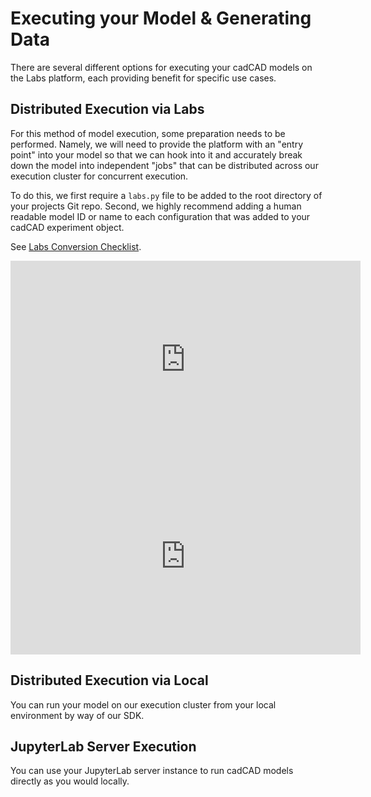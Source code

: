 # Executing your Model & Generating Data
There are several different options for executing your cadCAD models on the Labs platform, each providing benefit for specific use cases.

## Distributed Execution via Labs
For this method of model execution, some preparation needs to be performed. Namely, we will need to provide the platform with an "entry point" into your model so that we can hook into it and accurately break down the model into independent "jobs" that can be distributed across our execution cluster for concurrent execution.

To do this, we first require a `labs.py` file to be added to the root directory of your projects Git repo. Second, we highly recommend adding a human readable model ID or name to each configuration that was added to your cadCAD experiment object.

See [Labs Conversion Checklist](docs/labs-conversion-checklist.md).

<iframe width="560" height="315" src="https://www.youtube.com/embed/WFUtcP6u56Y" title="YouTube video player" frameborder="0" allow="accelerometer; autoplay; clipboard-write; encrypted-media; gyroscope; picture-in-picture" allowfullscreen></iframe>

<iframe width="560" height="315" src="https://www.youtube.com/embed/Vvc4-mhaQ_k" title="YouTube video player" frameborder="0" allow="accelerometer; autoplay; clipboard-write; encrypted-media; gyroscope; picture-in-picture" allowfullscreen></iframe>

## Distributed Execution via Local
You can run your model on our execution cluster from your local environment by way of our SDK.

## JupyterLab Server Execution
You can use your JupyterLab server instance to run cadCAD models directly as you would locally.